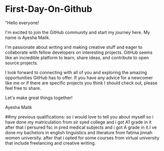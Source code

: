 # First-Day-On-Github
"Hello everyone!

I'm excited to join the GitHub community and start my journey here. My name is Ayesha Malik.

I'm passionate about writing and making creative stuff and eager to collaborate with fellow developers on interesting projects. GitHub seems like an incredible platform to learn, share ideas, and contribute to open source projects.

I look forward to connecting with all of you and exploring the amazing opportunities GitHub has to offer. If you have any advice for a newcomer like me or if there are specific projects you think I should check out, please feel free to share.

Let's make great things together!

Ayesha Malik

##my previous qualifications:
so i would love to tell you about myself so i have done my matriculation from sir syed college and i got A1 grade in it after that i persured fsc in pred medical subjects and i got A grade in it.I ve done my bachelors in english linguistics and literature from fatima jinnah women university. after that i opted for some courses from virtual university that include freelancing and creative writing.



